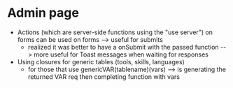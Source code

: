 # Admin page

-   Actions (which are server-side functions using the "use server") on forms can be used on forms --> useful for submits
    -   realized it was better to have a onSubmit with the passed function --> more useful for Toast messages when waiting for responses
-   Using closures for generic tables (tools, skills, languages)
    -   for those that use genericVAR(tablename)(vars) --> is generating the returned VAR req then completing function with vars
